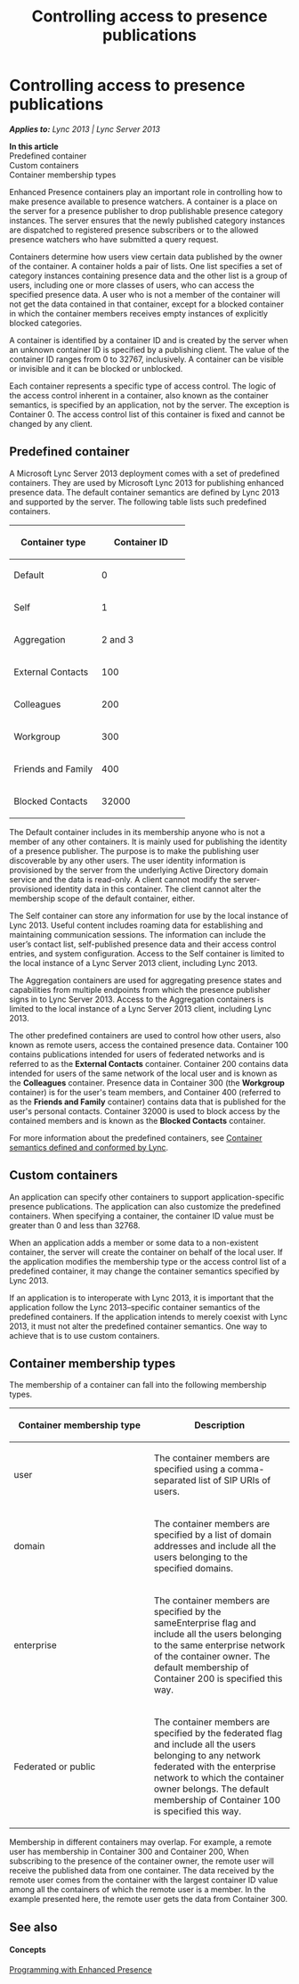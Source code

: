 ﻿---
title: Controlling access to presence publications
TOCTitle: Controlling access to presence publications
ms:assetid: 57f50085-572a-4cd5-9b74-7fbfd3e54b41
ms:mtpsurl: https://msdn.microsoft.com/en-us/library/Dn454613(v=office.15)
ms:contentKeyID: 57093107
ms.date: 07/24/2014
mtps_version: v=office.15
---

# Controlling access to presence publications


_**Applies to:** Lync 2013 | Lync Server 2013_

**In this article**  
Predefined container  
Custom containers  
Container membership types  

Enhanced Presence containers play an important role in controlling how to make presence available to presence watchers. A container is a place on the server for a presence publisher to drop publishable presence category instances. The server ensures that the newly published category instances are dispatched to registered presence subscribers or to the allowed presence watchers who have submitted a query request.

Containers determine how users view certain data published by the owner of the container. A container holds a pair of lists. One list specifies a set of category instances containing presence data and the other list is a group of users, including one or more classes of users, who can access the specified presence data. A user who is not a member of the container will not get the data contained in that container, except for a blocked container in which the container members receives empty instances of explicitly blocked categories.

A container is identified by a container ID and is created by the server when an unknown container ID is specified by a publishing client. The value of the container ID ranges from 0 to 32767, inclusively. A container can be visible or invisible and it can be blocked or unblocked.

Each container represents a specific type of access control. The logic of the access control inherent in a container, also known as the container semantics, is specified by an application, not by the server. The exception is Container 0. The access control list of this container is fixed and cannot be changed by any client.

## Predefined container

A Microsoft Lync Server 2013 deployment comes with a set of predefined containers. They are used by Microsoft Lync 2013 for publishing enhanced presence data. The default container semantics are defined by Lync 2013 and supported by the server. The following table lists such predefined containers.

<table>
<colgroup>
<col style="width: 50%" />
<col style="width: 50%" />
</colgroup>
<thead>
<tr class="header">
<th><p>Container type</p></th>
<th><p>Container ID</p></th>
</tr>
</thead>
<tbody>
<tr class="odd">
<td><p>Default</p></td>
<td><p>0</p></td>
</tr>
<tr class="even">
<td><p>Self</p></td>
<td><p>1</p></td>
</tr>
<tr class="odd">
<td><p>Aggregation</p></td>
<td><p>2 and 3</p></td>
</tr>
<tr class="even">
<td><p>External Contacts</p></td>
<td><p>100</p></td>
</tr>
<tr class="odd">
<td><p>Colleagues</p></td>
<td><p>200</p></td>
</tr>
<tr class="even">
<td><p>Workgroup</p></td>
<td><p>300</p></td>
</tr>
<tr class="odd">
<td><p>Friends and Family</p></td>
<td><p>400</p></td>
</tr>
<tr class="even">
<td><p>Blocked Contacts</p></td>
<td><p>32000</p></td>
</tr>
</tbody>
</table>


The Default container includes in its membership anyone who is not a member of any other containers. It is mainly used for publishing the identity of a presence publisher. The purpose is to make the publishing user discoverable by any other users. The user identity information is provisioned by the server from the underlying Active Directory domain service and the data is read-only. A client cannot modify the server-provisioned identity data in this container. The client cannot alter the membership scope of the default container, either.

The Self container can store any information for use by the local instance of Lync 2013. Useful content includes roaming data for establishing and maintaining communication sessions. The information can include the user’s contact list, self-published presence data and their access control entries, and system configuration. Access to the Self container is limited to the local instance of a Lync Server 2013 client, including Lync 2013.

The Aggregation containers are used for aggregating presence states and capabilities from multiple endpoints from which the presence publisher signs in to Lync Server 2013. Access to the Aggregation containers is limited to the local instance of a Lync Server 2013 client, including Lync 2013.

The other predefined containers are used to control how other users, also known as remote users, access the contained presence data. Container 100 contains publications intended for users of federated networks and is referred to as the **External Contacts** container. Container 200 contains data intended for users of the same network of the local user and is known as the **Colleagues** container. Presence data in Container 300 (the **Workgroup** container) is for the user's team members, and Container 400 (referred to as the **Friends and Family** container) contains data that is published for the user's personal contacts. Container 32000 is used to block access by the contained members and is known as the **Blocked Contacts** container.

For more information about the predefined containers, see [Container semantics defined and conformed by Lync](container-semantics-defined-and-conformed-by-lync.md).

## Custom containers

An application can specify other containers to support application-specific presence publications. The application can also customize the predefined containers. When specifying a container, the container ID value must be greater than 0 and less than 32768.

When an application adds a member or some data to a non-existent container, the server will create the container on behalf of the local user. If the application modifies the membership type or the access control list of a predefined container, it may change the container semantics specified by Lync 2013.

If an application is to interoperate with Lync 2013, it is important that the application follow the Lync 2013–specific container semantics of the predefined containers. If the application intends to merely coexist with Lync 2013, it must not alter the predefined container semantics. One way to achieve that is to use custom containers.

## Container membership types

The membership of a container can fall into the following membership types.

<table>
<colgroup>
<col style="width: 50%" />
<col style="width: 50%" />
</colgroup>
<thead>
<tr class="header">
<th><p>Container membership type</p></th>
<th><p>Description</p></th>
</tr>
</thead>
<tbody>
<tr class="odd">
<td><p>user</p></td>
<td><p>The container members are specified using a comma-separated list of SIP URIs of users.</p></td>
</tr>
<tr class="even">
<td><p>domain</p></td>
<td><p>The container members are specified by a list of domain addresses and include all the users belonging to the specified domains.</p></td>
</tr>
<tr class="odd">
<td><p>enterprise</p></td>
<td><p>The container members are specified by the sameEnterprise flag and include all the users belonging to the same enterprise network of the container owner. The default membership of Container 200 is specified this way.</p></td>
</tr>
<tr class="even">
<td><p>Federated or public</p></td>
<td><p>The container members are specified by the federated flag and include all the users belonging to any network federated with the enterprise network to which the container owner belongs. The default membership of Container 100 is specified this way.</p></td>
</tr>
</tbody>
</table>


Membership in different containers may overlap. For example, a remote user has membership in Container 300 and Container 200, When subscribing to the presence of the container owner, the remote user will receive the published data from one container. The data received by the remote user comes from the container with the largest container ID value among all the containers of which the remote user is a member. In the example presented here, the remote user gets the data from Container 300.

## See also

#### Concepts

[Programming with Enhanced Presence](programming-with-enhanced-presence.md)


